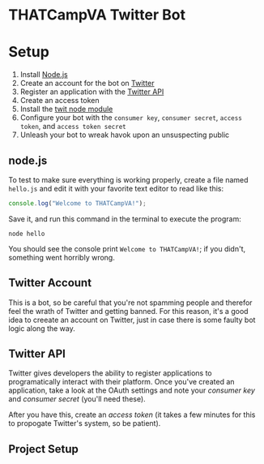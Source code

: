 # THATCampVA Twitter Bot

# Setup

1. Install [Node.js](http://nodejs.org)
1. Create an account for the bot on [Twitter](http://www.twitter.com)
1. Register an application with the [Twitter
   API](https://dev.twitter.com)
1. Create an access token
1. Install the [twit node module](https://github.com/ttezel/twit)
1. Configure your bot with the `consumer key`, `consumer secret`,
   `access token`, and `access token secret`
1. Unleash your bot to wreak havok upon an unsuspecting public

## node.js

To test to make sure everything is working properly, create a file named
`hello.js` and edit it with your favorite text editor to read like this:

```javascript
console.log("Welcome to THATCampVA!");
```

Save it, and run this command in the terminal to execute the program:

```shell
node hello
```

You should see the console print `Welcome to THATCampVA!`; if you
didn't, something went horribly wrong. 

## Twitter Account
This is a bot, so be careful that you're not spamming people and
therefor feel the wrath of Twitter and getting banned. For this reason,
it's a good idea to creeate an account on Twitter, just in case there is
some faulty bot logic along the way.

## Twitter API
Twitter gives developers the ability to register applications to
programatically interact with their platform. Once you've created an
application, take a look at the OAuth settings and note your *consumer
key* and *consumer secret* (you'll need these). 

After you have this, create an *access token* (it takes a few minutes
for this to propogate Twitter's system, so be patient). 

## Project Setup


